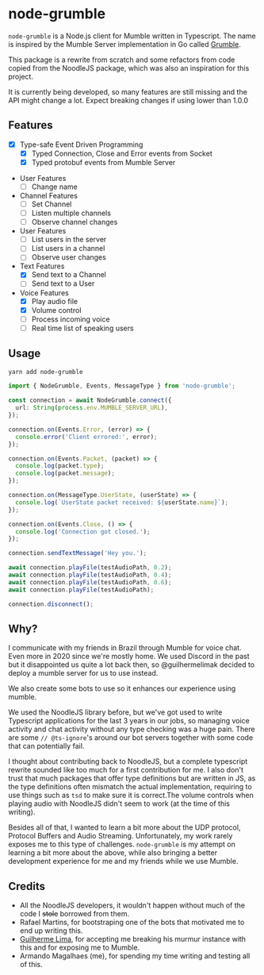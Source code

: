# node-grumble

`node-grumble` is a Node.js client for Mumble written in Typescript. 
The name is inspired by the Mumble Server implementation in Go called [Grumble](https://github.com/mumble-voip/grumble/).

This package is a rewrite from scratch and some refactors from code copied from the NoodleJS package, which was also an inspiration for this project.

It is currently being developed, so many features are still missing and the API might change a lot. Expect breaking changes if using lower than 1.0.0

## Features

 - [x] Type-safe Event Driven Programming
    - [x] Typed Connection, Close and Error events from Socket
    - [x] Typed protobuf events from Mumble Server
 - User Features
    - [ ] Change name
 - Channel Features
    - [ ] Set Channel
    - [ ] Listen multiple channels
    - [ ] Observe channel changes
 - User Features
    - [ ] List users in the server
    - [ ] List users in a channel
    - [ ] Observe user changes
 - Text Features
    - [x] Send text to a Channel
    - [ ] Send text to a User
 - Voice Features
    - [x] Play audio file
    - [x] Volume control
    - [ ] Process incoming voice
    - [ ] Real time list of speaking users

## Usage

```sh
yarn add node-grumble
```

```ts
import { NodeGrumble, Events, MessageType } from 'node-grumble';

const connection = await NodeGrumble.connect({
  url: String(process.env.MUMBLE_SERVER_URL),
});

connection.on(Events.Error, (error) => {
  console.error('Client errored:', error);
});

connection.on(Events.Packet, (packet) => {
  console.log(packet.type);
  console.log(packet.message);
});

connection.on(MessageType.UserState, (userState) => {
  console.log(`UserState packet received: ${userState.name}`);
});

connection.on(Events.Close, () => {
  console.log('Connection got closed.');
});

connection.sendTextMessage('Hey you.');

await connection.playFile(testAudioPath, 0.2);
await connection.playFile(testAudioPath, 0.4);
await connection.playFile(testAudioPath, 0.6);
await connection.playFile(testAudioPath);

connection.disconnect();
```

## Why?

I communicate with my friends in Brazil through Mumble for voice chat. Even more in 2020 since we're mostly home.
We used Discord in the past but it disappointed us quite a lot back then, so @guilhermelimak decided to deploy a mumble server for us to use instead.

We also create some bots to use so it enhances our experience using mumble.

We used the NoodleJS library before, but we've got used to write Typescript applications for the last 3 years in our jobs, so managing voice activity and chat activity without any type checking was a huge pain.
There are some `// @ts-ignore`'s around our bot servers together with some code that can potentially fail.

I thought about contributing back to NoodleJS, but a complete typescript rewrite sounded like too much for a first contribution for me.
I also don't trust that much packages that offer type definitions but are written in JS, as the type definitions often mismatch the actual implementation, requiring to use things such as `tsd` to make sure it is correct.The volume controls when playing audio with NoodleJS didn't seem to work (at the time of this writing).

Besides all of that, I wanted to learn a bit more about the UDP protocol, Protocol Buffers and Audio Streaming. Unfortunately, my work rarely exposes me to this type of challenges.
`node-grumble` is my attempt on learning a bit more about the above, while also bringing a better development experience for me and my friends while we use Mumble.

## Credits

- All the NoodleJS developers, it wouldn't happen without much of the code I ~~stole~~ borrowed from them.
- Rafael Martins, for bootstraping one of the bots that motivated me to end up writing this.
- [Guilherme Lima](https://github.com/guilhermelimak), for accepting me breaking his murmur instance with this and for exposing me to Mumble.
- Armando Magalhaes (me), for spending my time writing and testing all of this.